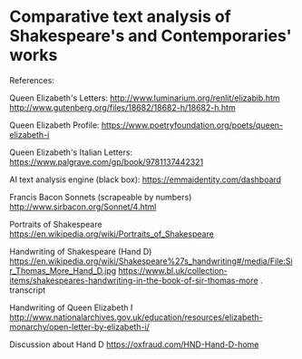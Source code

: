 # Comparative text analysis of Shakespeare's and Contemporaries' works



References:

Queen Elizabeth's Letters:
http://www.luminarium.org/renlit/elizabib.htm
http://www.gutenberg.org/files/18682/18682-h/18682-h.htm

Queen Elizabeth Profile:
https://www.poetryfoundation.org/poets/queen-elizabeth-i

Queen Elizabeth's Italian Letters:
https://www.palgrave.com/gp/book/9781137442321

AI text analysis engine (black box):
https://emmaidentity.com/dashboard

Francis Bacon Sonnets (scrapeable by numbers)
http://www.sirbacon.org/Sonnet/4.html

Portraits of Shakespeare
https://en.wikipedia.org/wiki/Portraits_of_Shakespeare

Handwriting of Shakespeare (Hand D)
https://en.wikipedia.org/wiki/Shakespeare%27s_handwriting#/media/File:Sir_Thomas_More_Hand_D.jpg
https://www.bl.uk/collection-items/shakespeares-handwriting-in-the-book-of-sir-thomas-more . transcript

Handwriting of Queen Elizabeth I
http://www.nationalarchives.gov.uk/education/resources/elizabeth-monarchy/open-letter-by-elizabeth-i/

Discussion about Hand D
https://oxfraud.com/HND-Hand-D-home
